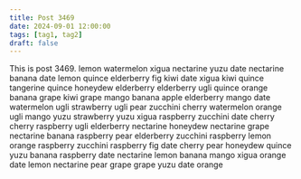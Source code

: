 ```yaml
---
title: Post 3469
date: 2024-09-01 12:00:00
tags: [tag1, tag2]
draft: false
---
```

This is post 3469.
lemon
watermelon
xigua
nectarine
yuzu
date
nectarine
banana
date
lemon
quince
elderberry
fig
kiwi
date
xigua
kiwi
quince
tangerine
quince
honeydew
elderberry
elderberry
ugli
quince
orange
banana
grape
kiwi
grape
mango
banana
apple
elderberry
mango
date
watermelon
ugli
strawberry
ugli
pear
zucchini
cherry
watermelon
orange
ugli
mango
yuzu
strawberry
yuzu
xigua
raspberry
zucchini
date
cherry
cherry
raspberry
ugli
elderberry
nectarine
honeydew
nectarine
grape
nectarine
banana
raspberry
pear
elderberry
zucchini
raspberry
lemon
orange
raspberry
zucchini
raspberry
fig
date
cherry
pear
honeydew
quince
yuzu
banana
raspberry
date
nectarine
lemon
banana
mango
xigua
orange
date
lemon
nectarine
pear
grape
grape
yuzu
date
orange
